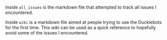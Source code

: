 Inside `all_issues` is the markdown file that attempted to track all issues I encountered.

Inside `wiki` is a markdown file aimed at people trying to use the Duckiebots for the first time. This wiki can be used as a quick reference to hopefully avoid some of the issues I encountered.